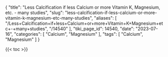 {
    "title": "Less Calcification if less Calcium or more Vitamin K, Magnesium, etc. - many studies",
    "slug": "less-calcification-if-less-calcium-or-more-vitamin-k-magnesium-etc-many-studies",
    "aliases": [
        "/Less+Calcification+if+less+Calcium+or+more+Vitamin+K+Magnesium+etc+-+many+studies",
        "/14540"
    ],
    "tiki_page_id": 14540,
    "date": "2023-07-16",
    "categories": [
        "Calcium",
        "Magnesium"
    ],
    "tags": [
        "Calcium",
        "Magnesium"
    ]
}


{{< toc >}}